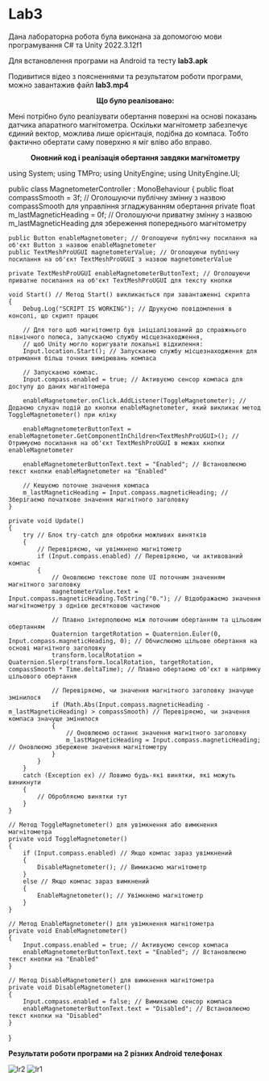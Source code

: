 # Lab3

Дана лабораторна робота була виконана за допомогою мови програмування C# та Unity 2022.3.12f1

Для встановлення програми на Android та тесту **lab3.apk**

Подивитися відео з поясненнями та результатом роботи програми, можно завантажив файл **lab3.mp4**

<div align="center">

**Що було реалізовано:**

</div>

Мені потрібно було реалізувати обертання поверхні на основі показань датчика апаратного магнітометра. Оскільки магнітометр забезпечує єдиний вектор, можлива лише орієнтація, подібна до компаса. 
Тобто фактично обертати саму поверхню я міг вліво або вправо.

<div align="center">

**Оновний код і реалізація обертання завдяки магнітометру**

</div>

using System; 
using TMPro; 
using UnityEngine;
using UnityEngine.UI; 

public class MagnetometerController : MonoBehaviour 
{
    public float compassSmooth = 3f; // Оголошуючи публічну змінну з назвою compassSmooth для управління згладжуванням обертання
    private float m_lastMagneticHeading = 0f; // Оголошуючи приватну змінну з назвою m_lastMagneticHeading для збереження попереднього магнітометру

    public Button enableMagnetometer; // Оголошуючи публічну посилання на об'єкт Button з назвою enableMagnetometer
    public TextMeshProUGUI magnetometerValue; // Оголошуючи публічну посилання на об'єкт TextMeshProUGUI з назвою magnetometerValue

    private TextMeshProUGUI enableMagnetometerButtonText; // Оголошуючи приватне посилання на об'єкт TextMeshProUGUI для тексту кнопки

    void Start() // Метод Start() викликається при завантаженні скрипта
    {
        Debug.Log("SCRIPT IS WORKING"); // Друкуємо повідомлення в консолі, що скрипт працює

        // Для того щоб магнітометр був ініціалізований до справжнього північного полюса, запускаємо службу місцезнаходження,
        // щоб Unity могло коригувати локальні відхилення:
        Input.location.Start(); // Запускаємо службу місцезнаходження для отримання більш точних вимірювань компаса

        // Запускаємо компас.
        Input.compass.enabled = true; // Активуємо сенсор компаса для доступу до даних магнітомера

        enableMagnetometer.onClick.AddListener(ToggleMagnetometer); // Додаємо слухач подій до кнопки enableMagnetometer, який викликає метод ToggleMagnetometer() при кліку

        enableMagnetometerButtonText = enableMagnetometer.GetComponentInChildren<TextMeshProUGUI>(); // Отримуємо посилання на об'єкт TextMeshProUGUI в межах кнопки enableMagnetometer

        enableMagnetometerButtonText.text = "Enabled"; // Встановлюємо текст кнопки enableMagnetometer на "Enabled"

        // Кешуємо поточне значення компаса
        m_lastMagneticHeading = Input.compass.magneticHeading; // Зберігаємо початкове значення магнітного заголовку
    }

    private void Update()
    {
        try // Блок try-catch для обробки можливих винятків
        {
            // Перевіряємо, чи увімкнено магнітометр
            if (Input.compass.enabled) // Перевіряємо, чи активований компас
            {
                // Оновлюємо текстове поле UI поточним значенням магнітного заголовку
                magnetometerValue.text = Input.compass.magneticHeading.ToString("0."); // Відображаємо значення магнітнометру з однією десятковою частиною

                // Плавно інтерполюємо між поточним обертанням та цільовим обертанням
                Quaternion targetRotation = Quaternion.Euler(0, Input.compass.magneticHeading, 0); // Обчислюємо цільове обертання на основі магнітного заголовку
                transform.localRotation = Quaternion.Slerp(transform.localRotation, targetRotation, compassSmooth * Time.deltaTime); // Плавно обертаємо об'єкт в напрямку цільового обертання

                // Перевіряємо, чи значення магнітного заголовку значуще змінилося
                if (Math.Abs(Input.compass.magneticHeading - m_lastMagneticHeading) > compassSmooth) // Перевіряємо, чи значення компаса значуще змінилося
                {
                    // Оновлюємо останнє значення магнітного заголовку
                    m_lastMagneticHeading = Input.compass.magneticHeading; // Оновлюємо збережене значення магнітометру
                }
            }
        }
        catch (Exception ex) // Ловимо будь-які винятки, які можуть виникнути
        {
            // Обробляємо винятки тут
        }
    }

    // Метод ToggleMagnetometer() для увімкнення або вимкнення магнітометра
    private void ToggleMagnetometer()
    {
        if (Input.compass.enabled) // Якщо компас зараз увімкнений
        {
            DisableMagnetometer(); // Вимикаємо магнітометр
        }
        else // Якщо компас зараз вимкнений
        {
            EnableMagnetometer(); // Увімкнемо магнітометр
        }
    }

    // Метод EnableMagnetometer() для увімкнення магнітометра
    private void EnableMagnetometer()
    {
        Input.compass.enabled = true; // Активуємо сенсор компаса
        enableMagnetometerButtonText.text = "Enabled"; // Встановлюємо текст кнопки на "Enabled"
    }

    // Метод DisableMagnetometer() для вимкнення магнітометра
    private void DisableMagnetometer()
    {
        Input.compass.enabled = false; // Вимикаємо сенсор компаса
        enableMagnetometerButtonText.text = "Disabled"; // Встановлюємо текст кнопки на "Disabled"
    }
}

**Результати роботи програми на 2 різних Android телефонах**


![lr2](https://github.com/Vlad-vt/PA3/assets/65038865/ec9a8d00-f09d-4d17-a0e7-7ad1272068c9)
![lr1](https://github.com/Vlad-vt/PA3/assets/65038865/94f70458-5e11-4b3e-a966-3dcc17412a1e)


